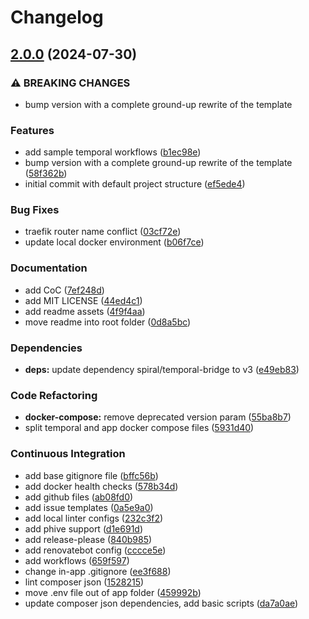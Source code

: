 # Changelog

## [2.0.0](https://github.com/wayofdev/spiral-starter-tpl/compare/v1.0.0...v2.0.0) (2024-07-30)


### ⚠ BREAKING CHANGES

* bump version with a complete ground-up rewrite of the template

### Features

* add sample temporal workflows ([b1ec98e](https://github.com/wayofdev/spiral-starter-tpl/commit/b1ec98e592b760b0d9ca8268498121b47856a9ed))
* bump version with a complete ground-up rewrite of the template ([58f362b](https://github.com/wayofdev/spiral-starter-tpl/commit/58f362ba24221d7acd7e9ddd9569831532b6a1fc))
* initial commit with default project structure ([ef5ede4](https://github.com/wayofdev/spiral-starter-tpl/commit/ef5ede4983bf1e15a249295d1839f28f2b4af422))


### Bug Fixes

* traefik router name conflict ([03cf72e](https://github.com/wayofdev/spiral-starter-tpl/commit/03cf72e04dec5ea1fe5b8b7bb7d155ed1a19138d))
* update local docker environment ([b06f7ce](https://github.com/wayofdev/spiral-starter-tpl/commit/b06f7ce23f1ec094f1706c2272285d8c90a0830f))


### Documentation

* add CoC ([7ef248d](https://github.com/wayofdev/spiral-starter-tpl/commit/7ef248d367471184f1ffa1eaced061f7a2825fc1))
* add MIT LICENSE ([44ed4c1](https://github.com/wayofdev/spiral-starter-tpl/commit/44ed4c14593c004f0881881a4fbb7ab55089ce90))
* add readme assets ([4f9f4aa](https://github.com/wayofdev/spiral-starter-tpl/commit/4f9f4aac749ef1c1432a45b093eb05138db192d2))
* move readme into root folder ([0d8a5bc](https://github.com/wayofdev/spiral-starter-tpl/commit/0d8a5bc8d06566c03ff3618370b4ecf5012d67d7))


### Dependencies

* **deps:** update dependency spiral/temporal-bridge to v3 ([e49eb83](https://github.com/wayofdev/spiral-starter-tpl/commit/e49eb8387dd8077459b3e4bd41ef239f8258085b))


### Code Refactoring

* **docker-compose:** remove deprecated version param ([55ba8b7](https://github.com/wayofdev/spiral-starter-tpl/commit/55ba8b7ab701f2280628a874d2997beb08992a38))
* split temporal and app docker compose files ([5931d40](https://github.com/wayofdev/spiral-starter-tpl/commit/5931d4083eeb0adeef3e6a02ba3a5c0173b7c3e6))


### Continuous Integration

* add base gitignore file ([bffc56b](https://github.com/wayofdev/spiral-starter-tpl/commit/bffc56b22087eebef51f2444e2f748a5dadde521))
* add docker health checks ([578b34d](https://github.com/wayofdev/spiral-starter-tpl/commit/578b34dbf9846c9f6f9a6421b8a54198cff6a897))
* add github files ([ab08fd0](https://github.com/wayofdev/spiral-starter-tpl/commit/ab08fd029c45183a4ccbf7d66843f2842f015283))
* add issue templates ([0a5e9a0](https://github.com/wayofdev/spiral-starter-tpl/commit/0a5e9a0e4f4aa2eb6b8bbbcdceb0f4e4ce8a5630))
* add local linter configs ([232c3f2](https://github.com/wayofdev/spiral-starter-tpl/commit/232c3f2de1e7200e122472dcf24cff16e22ef6bb))
* add phive support ([d1e691d](https://github.com/wayofdev/spiral-starter-tpl/commit/d1e691d00a5af1d15c64408f4f62672fa7a23c86))
* add release-please ([840b985](https://github.com/wayofdev/spiral-starter-tpl/commit/840b9856ecb3f372a68b464d9adde598da3b5a5c))
* add renovatebot config ([cccce5e](https://github.com/wayofdev/spiral-starter-tpl/commit/cccce5e716a3cf2bddb5782df6bcb66466c3b4a7))
* add workflows ([659f597](https://github.com/wayofdev/spiral-starter-tpl/commit/659f59791f59b3d66fbab886b5253c0a1524a4b6))
* change in-app .gitignore ([ee3f688](https://github.com/wayofdev/spiral-starter-tpl/commit/ee3f688eed9801d360aa45dccfeaaab8c2d64394))
* lint composer json ([1528215](https://github.com/wayofdev/spiral-starter-tpl/commit/1528215d5bfee9e24e2d72891fafd05b89289487))
* move .env file out of app folder ([459992b](https://github.com/wayofdev/spiral-starter-tpl/commit/459992b4a1409c08164943c2045c21e9fd057cea))
* update composer json dependencies, add basic scripts ([da7a0ae](https://github.com/wayofdev/spiral-starter-tpl/commit/da7a0ae5b2366948bf2102424755fbf4c5c4403d))
